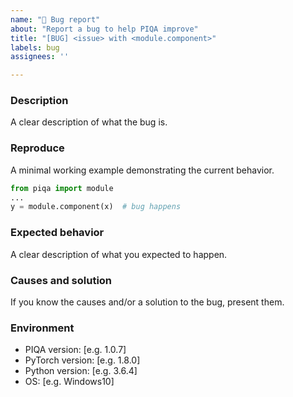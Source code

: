```yaml
---
name: "🐛 Bug report"
about: "Report a bug to help PIQA improve"
title: "[BUG] <issue> with <module.component>"
labels: bug
assignees: ''

---
```


### Description

A clear description of what the bug is.

### Reproduce

A minimal working example demonstrating the current behavior.

```python
from piqa import module
...
y = module.component(x)  # bug happens
```

### Expected behavior

A clear description of what you expected to happen.

### Causes and solution

If you know the causes and/or a solution to the bug, present them.

### Environment

* PIQA version: [e.g. 1.0.7]
* PyTorch version: [e.g. 1.8.0]
* Python version: [e.g. 3.6.4]
* OS: [e.g. Windows10]
